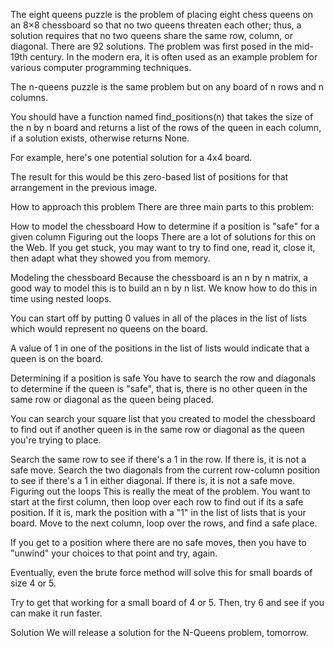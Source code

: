 The eight queens puzzle is the problem of placing eight chess queens on an 8×8 chessboard so that no two queens threaten each other; thus, a solution requires that no two queens share the same row, column, or diagonal. There are 92 solutions. The problem was first posed in the mid-19th century. In the modern era, it is often used as an example problem for various computer programming techniques.

The n-queens puzzle is the same problem but on any board of n rows and n columns.

You should have a function named find_positions(n) that takes the size of the n by n board and returns a list of the rows of the queen in each column, if a solution exists, otherwise returns None.

For example, here's one potential solution for a 4x4 board.

The result for this would be this zero-based list of positions for that arrangement in the previous image.

How to approach this problem
There are three main parts to this problem:

How to model the chessboard
How to determine if a position is "safe" for a given column
Figuring out the loops
There are a lot of solutions for this on the Web. If you get stuck, you may want to try to find one, read it, close it, then adapt what they showed you from memory.

Modeling the chessboard
Because the chessboard is an n by n matrix, a good way to model this is to build an n by n list. We know how to do this in  time using nested loops.

You can start off by putting 0 values in all of the places in the list of lists which would represent no queens on the board.

A value of 1 in one of the positions in the list of lists would indicate that a queen is on the board.

Determining if a position is safe
You have to search the row and diagonals to determine if the queen is "safe", that is, there is no other queen in the same row or diagonal as the queen being placed.

You can search your square list that you created to model the chessboard to find out if another queen is in the same row or diagonal as the queen you're trying to place.

Search the same row to see if there's a 1 in the row. If there is, it is not a safe move.
Search the two diagonals from the current row-column position to see if there's a 1 in either diagonal. If there is, it is not a safe move.
Figuring out the loops
This is really the meat of the problem. You want to start at the first column, then loop over each row to find out if its a safe position. If it is, mark the position with a "1" in the list of lists that is your board. Move to the next column, loop over the rows, and find a safe place.

If you get to a position where there are no safe moves, then you have to "unwind" your choices to that point and try, again.

Eventually, even the brute force method will solve this for small boards of size 4 or 5.

Try to get that working for a small board of 4 or 5. Then, try 6 and see if you can make it run faster.

Solution
We will release a solution for the N-Queens problem, tomorrow.